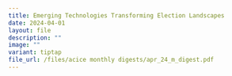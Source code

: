 ```yaml
---
title: Emerging Technologies Transforming Election Landscapes
date: 2024-04-01
layout: file
description: ""
image: ""
variant: tiptap
file_url: /files/acice monthly digests/apr_24_m_digest.pdf
---
```

